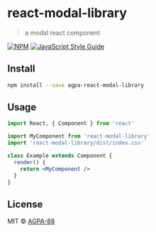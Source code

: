 # react-modal-library

> a modal react component

[![NPM](https://img.shields.io/npm/v/react-modal-library.svg)](https://www.npmjs.com/package/react-modal-library) [![JavaScript Style Guide](https://img.shields.io/badge/code_style-standard-brightgreen.svg)](https://standardjs.com)

## Install

```bash
npm install --save agpa-react-modal-library
```

## Usage

```jsx
import React, { Component } from 'react'

import MyComponent from 'react-modal-library'
import 'react-modal-library/dist/index.css'

class Example extends Component {
  render() {
    return <MyComponent />
  }
}
```

## License

MIT © [AGPA-88](https://github.com/AGPA-88)
